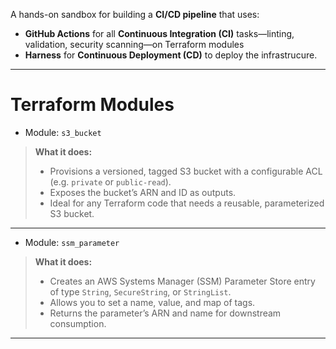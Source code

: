 A hands-on sandbox for building a **CI/CD pipeline** that uses:

- **GitHub Actions** for all **Continuous Integration (CI)** tasks—linting, validation, security scanning—on Terraform modules  
- **Harness** for **Continuous Deployment (CD)** to deploy the infrastrucure.
---
# Terraform Modules
* Module: `s3_bucket`
> **What it does:**  
> - Provisions a versioned, tagged S3 bucket with a configurable ACL (e.g. `private` or `public-read`).  
> - Exposes the bucket’s ARN and ID as outputs.  
> - Ideal for any Terraform code that needs a reusable, parameterized S3 bucket.
---

* Module: `ssm_parameter`
> **What it does:**  
> - Creates an AWS Systems Manager (SSM) Parameter Store entry of type `String`, `SecureString`, or `StringList`.  
> - Allows you to set a name, value, and map of tags.  
> - Returns the parameter’s ARN and name for downstream consumption.
---
